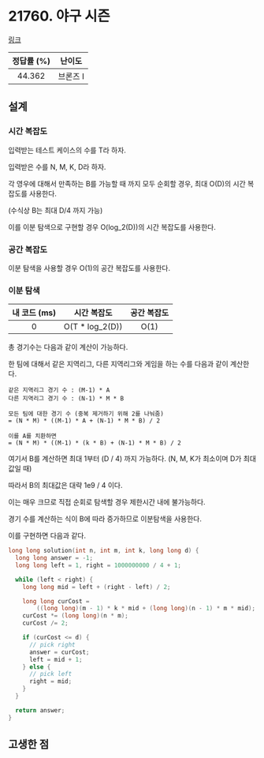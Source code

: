 # 21760. 야구 시즌

[링크](https://www.acmicpc.net/problem/21756)

| 정답률 (%) |  난이도  |
| :--------: | :------: |
|   44.362   | 브론즈 I |

## 설계

### 시간 복잡도

입력받는 테스트 케이스의 수를 T라 하자.

입력받은 수를 N, M, K, D라 하자.

각 영우에 대해서 만족하는 B를 가능할 때 까지 모두 순회할 경우, 최대 O(D)의 시간 복잡도를 사용한다.

(수식상 B는 최대 D/4 까지 가능)

이를 이분 탐색으로 구현할 경우 O(log_2(D))의 시간 복잡도를 사용한다.

### 공간 복잡도

이분 탐색을 사용할 경우 O(1)의 공간 복잡도를 사용한다.

### 이분 탐색

| 내 코드 (ms) | 시간 복잡도 | 공간 복잡도 |
| :----------: | :---------: | :---------: |
|      0       |    O(T * log_2(D))   |    O(1)     |

총 경기수는 다음과 같이 계산이 가능하다.

한 팀에 대해서 같은 지역리그, 다른 지역리그와 게임을 하는 수를 다음과 같이 계산한다.

```text
같은 지역리그 경기 수 : (M-1) * A
다른 지역리그 경기 수 : (N-1) * M * B

모든 팀에 대한 경기 수 (중복 제거하기 위해 2를 나눠줌)
= (N * M) * ((M-1) * A + (N-1) * M * B) / 2

이를 A를 치환하면
= (N * M) * ((M-1) * (k * B) + (N-1) * M * B) / 2
```

여기서 B를 계산하면 최대 1부터 (D / 4) 까지 가능하다. (N, M, K가 최소이며 D가 최대값일 때)

따라서 B의 최대값은 대략 1e9 / 4 이다.

이는 매우 크므로 직접 순회로 탐색할 경우 제한시간 내에 불가능하다.

경기 수를 계산하는 식이 B에 따라 증가하므로 이분탐색을 사용한다.

이를 구현하면 다음과 같다.

```cpp
long long solution(int n, int m, int k, long long d) {
  long long answer = -1;
  long long left = 1, right = 1000000000 / 4 + 1;

  while (left < right) {
    long long mid = left + (right - left) / 2;

    long long curCost =
        ((long long)(m - 1) * k * mid + (long long)(n - 1) * m * mid);
    curCost *= (long long)(n * m);
    curCost /= 2;

    if (curCost <= d) {
      // pick right
      answer = curCost;
      left = mid + 1;
    } else {
      // pick left
      right = mid;
    }
  }

  return answer;
}
```

## 고생한 점
